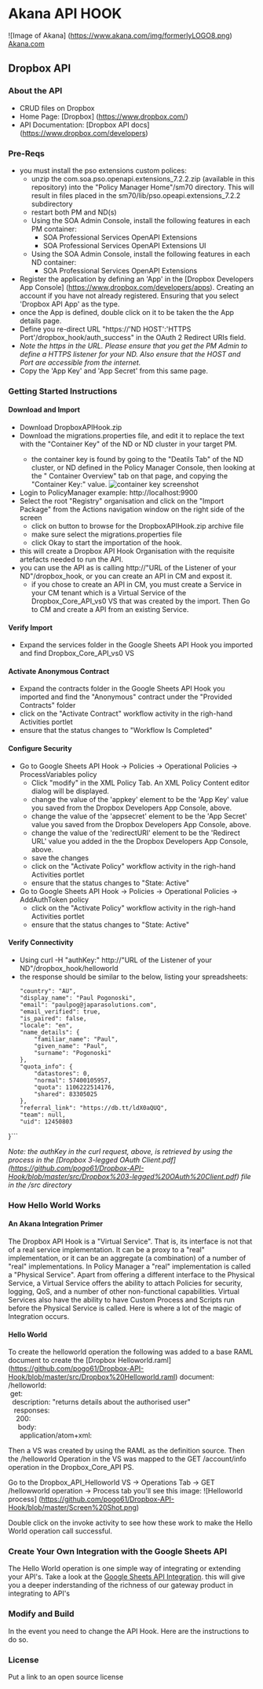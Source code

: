 # Akana API HOOK
![Image of Akana] 
(https://www.akana.com/img/formerlyLOGO8.png) 
[Akana.com](http://akana.com)

## Dropbox API 
### About the API
- CRUD files on Dropbox
- Home Page: [Dropbox] (https://www.dropbox.com/)
- API Documentation: [Dropbox API docs] (https://www.dropbox.com/developers)

### Pre-Reqs
- you must install the pso extensions custom polices:
    + unzip the com.soa.pso.openapi.extensions_7.2.2.zip (available in this repository) into the "Policy Manager Home"/sm70 directory. This will result in files placed in the sm70/lib/pso.opeapi.extensions_7.2.2 subdirectory
    + restart both PM and ND(s)
    + Using the SOA Admin Console, install the following features in each PM container:
        * SOA Professional Services OpenAPI Extensions
        * SOA Professional Services OpenAPI Extensions UI
    + Using the SOA Admin Console, install the following features in each ND container:
        * SOA Professional Services OpenAPI Extensions
- Register the application by defining an 'App' in the [Dropbox Developers App Console] (https://www.dropbox.com/developers/apps). Creating an account if you have not already registered. Ensuring that you select 'Dropbox API App' as the type.
- once the App is defined, double click on it to be taken the the App details page. 
- Define you re-direct URL "https://'ND HOST':'HTTPS Port'/dropbox_hook/auth_success" in the OAuth 2 Redirect URIs field. 
- *Note the https in the URL. Please ensure that you get the PM Admin to define a HTTPS listener for your ND. Also ensure that the HOST and Port are accessible from the internet.*
- Copy the 'App Key' and 'App Secret' from this same page. 

### Getting Started Instructions
#### Download and Import
- Download DropboxAPIHook.zip
- Download the migrations.properties file, and edit it to replace the <replace this with your key> text with the "Container Key" of the ND or ND cluster in your target PM.
    - the container key is found by going to the "Deatils Tab" of the ND cluster, or ND defined in the Policy Manager Console, then looking at the " Container Overview" tab on that page, and copying the "Container Key:" value. ![container key screenshot](https://github.com/pogo61/Google-Sheets-API-Integration/blob/master/Screen%20Shot%202015-03-18%20at%2011.24.45%20am.png "ND Container Key")
- Login to PolicyManager  example: http://localhost:9900
- Select the root "Registry" organisation and click on the "Import Package" from the Actions navigation window on the right side of the screen
  - click on button to browse for the DropboxAPIHook.zip archive file 
  - make sure select the migrations.properties file 
  - click Okay to start the importation of the hook.
- this will create a Dropbox API Hook Organisation with the requisite artefacts needed to run the API.
- you can use the API as is calling http://"URL of the Listener of your ND"/dropbox_hook, or you can create an API in CM and expost it.
    - if you chose to create an API in CM, you must create a Service in your CM tenant which is a Virtual Service of the Dropbox_Core_API_vs0 VS that was created by the import. Then Go to CM and create a API from an existing Service.

#### Verify Import
- Expand the services folder in the Google Sheets API Hook you imported and find Dropbox_Core_API_vs0 VS

#### Activate Anonymous Contract
- Expand the contracts folder in the Google Sheets API Hook you imported and find the "Anonymous" contract under the "Provided Contracts" folder
- click on the "Activate Contract" workflow activity in the righ-hand Activities portlet
- ensure that the status changes to "Workflow Is Completed"

#### Configure Security
- Go to Google Sheets API Hook -> Policies -> Operational Policies ->    ProcessVariables policy
    - Click "modify" in the XML Policy Tab. An XML Policy Content editor dialog will be displayed.
    - change the value of the 'appkey' element to be the 'App Key' value you saved from the Dropbox Developers App Console, above. 
    - change the value of the 'appsecret' element to be the 'App Secret' value you saved from the Dropbox Developers App Console, above.
    - change the value of the 'redirectURI' element to be the 'Redirect URL' value you added in the the Dropbox Developers App Console, above.
    - save the changes
    - click on the "Activate Policy" workflow activity in the righ-hand Activities portlet
    - ensure that the status changes to "State: Active"
- Go to Google Sheets API Hook -> Policies -> Operational Policies ->    AddAuthToken policy
    - click on the "Activate Policy" workflow activity in the righ-hand Activities portlet
    - ensure that the status changes to "State: Active"

#### Verify Connectivity
- Using curl -H "authKey:<the value authKey>" http://"URL of the Listener of your ND"/dropbox_hook/helloworld
-  the response should be similar to the below, listing your spreadsheets:  
    ```{
    "country": "AU",
    "display_name": "Paul Pogonoski",
    "email": "paulpog@japarasolutions.com",
    "email_verified": true,
    "is_paired": false,
    "locale": "en",
    "name_details": {
        "familiar_name": "Paul",
        "given_name": "Paul",
        "surname": "Pogonoski"
    },
    "quota_info": {
        "datastores": 0,
        "normal": 57400105957,
        "quota": 1106222514176,
        "shared": 83305025
    },
    "referral_link": "https://db.tt/ldX0aQUQ",
    "team": null,
    "uid": 12450803
}```

*Note: the authKey in the curl request, above, is retrieved by using the process in the [Dropbox 3-legged OAuth Client.pdf] (https://github.com/pogo61/Dropbox-API-Hook/blob/master/src/Dropbox%203-legged%20OAuth%20Client.pdf) file in the /src directory*


### How Hello World Works
#### An Akana Integration Primer
The Dropbox API Hook is a "Virtual Service". That is, its interface is not that of a real service implementation. It can be a proxy to a "real" implementation, or it can be an aggregate (a combination) of a number of "real" implementations. In Policy Manager a "real" implementation is called a "Physical Service".
Apart from offering a different interface to the Physical Service, a Virtual Service offers the ability to attach Policies for security, logging, QoS, and a number of other non-functional capabilities.
Virtual Services also have the ability to have Custom Process and Scripts run before the Physical Service is called. Here is where a lot of the magic of Integration occurs.

#### Hello World
To create the helloworld operation the following was added to a base RAML document to create the [Dropbox Helloworld.raml] (https://github.com/pogo61/Dropbox-API-Hook/blob/master/src/Dropbox%20Helloworld.raml)  document:  
    /helloworld:  
      &nbsp;get:  
        &nbsp;&nbsp;description: "returns details about the authorised user"  
        &nbsp;&nbsp;&nbsp;responses:  
          &nbsp;&nbsp;&nbsp;&nbsp;200:  
            &nbsp;&nbsp;&nbsp;&nbsp;&nbsp;body:  
              &nbsp;&nbsp;&nbsp;&nbsp;&nbsp;&nbsp;application/atom+xml:  

Then a VS was created by using the RAML as the definition source.
Then the /helloworld Operation in the VS was mapped to the GET /account/info operation in the Dropbox_Core_API PS.

Go to the Dropbox_API_Helloworld VS -> Operations Tab -> GET /hellowworld operation -> Process tab you'll see this image:
![Helloworld process] 
(https://github.com/pogo61/Dropbox-API-Hook/blob/master/Screen%20Shot.png)

Double click on the invoke activity to see how these work to make the Hello World operation call successful.


### Create Your Own Integration with the Google Sheets API
The Hello World operation is one simple way of integrating or extending your API's.
Take a look at the [Google Sheets API Integration](https://github.com/pogo61/Google-Sheets-API-Integration).
this will give you a deeper inderstanding of the richness of our gateway product in integrating to API's    

### Modify and Build
In the event you need to change the API Hook.   Here are the instructions to do so. 

### License
Put a link to an open source license

